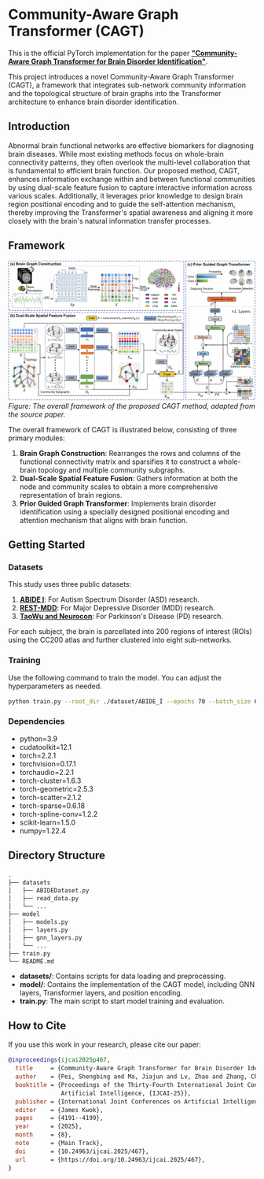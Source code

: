 # Community-Aware Graph Transformer (CAGT)

This is the official PyTorch implementation for the paper **["Community-Aware Graph Transformer for Brain Disorder Identification"](https://www.ijcai.org/proceedings/2025/0467.pdf)**.

This project introduces a novel Community-Aware Graph Transformer (CAGT), a framework that integrates sub-network community information and the topological structure of brain graphs into the Transformer architecture to enhance brain disorder identification.

## Introduction

Abnormal brain functional networks are effective biomarkers for diagnosing brain diseases. While most existing methods focus on whole-brain connectivity patterns, they often overlook the multi-level collaboration that is fundamental to efficient brain function. Our proposed method, CAGT, enhances information exchange within and between functional communities by using dual-scale feature fusion to capture interactive information across various scales. Additionally, it leverages prior knowledge to design brain region positional encoding and to guide the self-attention mechanism, thereby improving the Transformer's spatial awareness and aligning it more closely with the brain's natural information transfer processes.

## Framework
![architecture](./method.png)
*Figure: The overall framework of the proposed CAGT method, adapted from the source paper.*

The overall framework of CAGT is illustrated below, consisting of three primary modules:

1.  **Brain Graph Construction**: Rearranges the rows and columns of the functional connectivity matrix and sparsifies it to construct a whole-brain topology and multiple community subgraphs.
2.  **Dual-Scale Spatial Feature Fusion**: Gathers information at both the node and community scales to obtain a more comprehensive representation of brain regions.
3.  **Prior Guided Graph Transformer**: Implements brain disorder identification using a specially designed positional encoding and attention mechanism that aligns with brain function.



## Getting Started


### Datasets

This study uses three public datasets:
1.  **[ABIDE I](http://fcon_1000.projects.nitrc.org/indi/abide/)**: For Autism Spectrum Disorder (ASD) research.
2.  **[REST-MDD](http://rfmri.org/REST-meta-MDD)**: For Major Depressive Disorder (MDD) research.
3.  **[TaoWu and Neurocon](https://fcon_1000.projects.nitrc.org/indi/retro/parkinsons.html)**: For Parkinson's Disease (PD) research.
  
For each subject, the brain is parcellated into 200 regions of interest (ROIs) using the CC200 atlas and further clustered into eight sub-networks.

### Training

Use the following command to train the model. You can adjust the hyperparameters as needed.

```bash
python train.py --root_dir ./dataset/ABIDE_I --epochs 70 --batch_size 64 --dropout 0.2
```

### Dependencies

  - python=3.9
  - cudatoolkit=12.1
  - torch=2.2.1
  - torchvision=0.17.1
  - torchaudio=2.2.1
  - torch-cluster=1.6.3
  - torch-geometric=2.5.3
  - torch-scatter=2.1.2
  - torch-sparse=0.6.18
  - torch-spline-conv=1.2.2
  - scikit-learn=1.5.0
  - numpy=1.22.4


## Directory Structure

```
.
├── datasets
│   ├── ABIDEDataset.py
│   ├── read_data.py
│   └── ...
├── model
│   ├── models.py
│   ├── layers.py
│   ├── gnn_layers.py
│   └── ...
├── train.py
└── README.md
```

  - **datasets/**: Contains scripts for data loading and preprocessing.
  - **model/**: Contains the implementation of the CAGT model, including GNN layers, Transformer layers, and position encoding.
  - **train.py**: The main script to start model training and evaluation.


## How to Cite

If you use this work in your research, please cite our paper:

```bibtex
@inproceedings{ijcai2025p467,
  title     = {Community-Aware Graph Transformer for Brain Disorder Identification},
  author    = {Pei, Shengbing and Ma, Jiajun and Lv, Zhao and Zhang, Chao and Guan, Jihong},
  booktitle = {Proceedings of the Thirty-Fourth International Joint Conference on
               Artificial Intelligence, {IJCAI-25}},
  publisher = {International Joint Conferences on Artificial Intelligence Organization},
  editor    = {James Kwok},
  pages     = {4191--4199},
  year      = {2025},
  month     = {8},
  note      = {Main Track},
  doi       = {10.24963/ijcai.2025/467},
  url       = {https://doi.org/10.24963/ijcai.2025/467},
}
```








